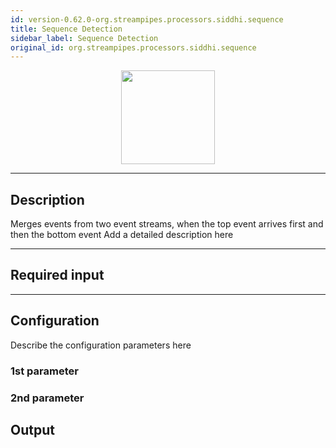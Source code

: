 ```yaml
---
id: version-0.62.0-org.streampipes.processors.siddhi.sequence
title: Sequence Detection
sidebar_label: Sequence Detection
original_id: org.streampipes.processors.siddhi.sequence
---
```




<p align="center"> 
    <img src="/docs/img/pipeline-elements/org.streampipes.processors.siddhi.sequence/icon.png" width="150px;" class="pe-image-documentation"/>
</p>

***

## Description

Merges events from two event streams, when the top event arrives first and then the bottom event
Add a detailed description here

***

## Required input


***

## Configuration

Describe the configuration parameters here

### 1st parameter


### 2nd parameter

## Output
